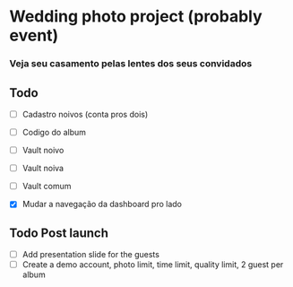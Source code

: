 # Wedding photo project (probably event)

### Veja seu casamento pelas lentes dos seus convidados

## Todo

- [ ] Cadastro noivos (conta pros dois)
- [ ] Codigo do album
- [ ] Vault noivo
- [ ] Vault noiva
- [ ] Vault comum

- [x] Mudar a navegação da dashboard pro lado

## Todo Post launch

- [ ] Add presentation slide for the guests
- [ ] Create a demo account, photo limit, time limit, quality limit, 2 guest per album
